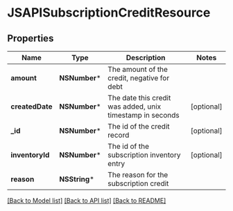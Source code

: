 # JSAPISubscriptionCreditResource

## Properties
Name | Type | Description | Notes
------------ | ------------- | ------------- | -------------
**amount** | **NSNumber*** | The amount of the credit, negative for debt | 
**createdDate** | **NSNumber*** | The date this credit was added, unix timestamp in seconds | [optional] 
**_id** | **NSNumber*** | The id of the credit record | [optional] 
**inventoryId** | **NSNumber*** | The id of the subscription inventory entry | [optional] 
**reason** | **NSString*** | The reason for the subscription credit | 

[[Back to Model list]](../README.md#documentation-for-models) [[Back to API list]](../README.md#documentation-for-api-endpoints) [[Back to README]](../README.md)


